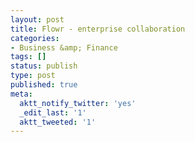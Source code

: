 ```yaml
---
layout: post
title: Flowr - enterprise collaboration
categories:
- Business &amp; Finance
tags: []
status: publish
type: post
published: true
meta:
  aktt_notify_twitter: 'yes'
  _edit_last: '1'
  aktt_tweeted: '1'
---
```

<object width="500" height="306"><param name="movie" value="http://www.youtube.com/v/14em2r0_2A0?fs=1&amp;hl=en_US"></param><param name="allowFullScreen" value="true"></param><param name="allowscriptaccess" value="always"></param><embed src="http://www.youtube.com/v/14em2r0_2A0?fs=1&amp;hl=en_US" type="application/x-shockwave-flash" allowscriptaccess="always" allowfullscreen="true" width="500" height="306"></embed></object>
